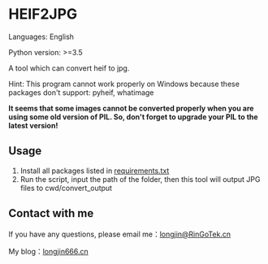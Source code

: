 # HEIF2JPG

Languages: English

Python version: >=3.5

A tool which can convert heif to jpg.

Hint: This program cannot work properly on Windows because these packages don't support: pyheif, whatimage



**It seems that some images cannot be converted properly when you are using some old version of PIL. So, don't forget to upgrade your PIL to the latest version!**

## Usage

1. Install all packages listed in [requirements.txt](requirements.txt)
2. Run the script, input the path of the folder, then this tool will output JPG files to cwd/convert_output

## Contact with me


If you have any questions, please email me：longjin@RinGoTek.cn

My blog：[longjin666.cn](https://longjin666.cn)